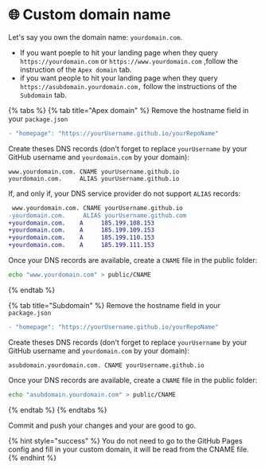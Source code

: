 # 🌐 Custom domain name

Let's say you own the domain name: `yourdomain.com`.

* If you want poeple to hit your landing page when they query `https://yourdomain.com` or `https://www.yourdomain.com` ,follow the instruction of the `Apex domain` tab.
* if you want people to hit your landing page when they query `https://asubdomain.yourdomain.com,` follow the instructions of the `Subdomain` tab.

{% tabs %}
{% tab title="Apex domain" %}
Remove the hostname field in your `package.json`

```diff
- "homepage": "https://yourUsername.github.io/yourRepoName"
```

Create theses DNS records (don't forget to replace `yourUsername` by your GitHub username and `yourdomain.com` by your domain): &#x20;

```
www.yourdomain.com. CNAME yourUsername.github.io
yourdomain.com.     ALIAS yourUsername.github.io
```

If, and only if, your DNS service provider do not support `ALIAS` records:

```diff
 www.yourdomain.com. CNAME yourUsername.github.io
-yourdomain.com.     ALIAS yourUsername.github.com
+yourdomain.com.    A     185.199.108.153
+yourdomain.com.    A     185.199.109.153
+yourdomain.com.    A     185.199.110.153
+yourdomain.com.    A     185.199.111.153
```

Once your DNS records are available, create a `CNAME` file in the public folder:&#x20;

```bash
echo "www.yourdomain.com" > public/CNAME
```
{% endtab %}

{% tab title="Subdomain" %}
Remove the hostname field in your `package.json`

```diff
- "homepage": "https://yourUsername.github.io/yourRepoName"
```

Create theses DNS records (don't forget to replace `yourUsername` by your GitHub username and `yourdomain.com` by your domain): &#x20;

```
asubdomain.yourdomain.com. CNAME yourUsername.github.io
```

Once your DNS records are available, create a `CNAME` file in the public folder:&#x20;

```bash
echo "asubdomain.yourdomain.com" > public/CNAME
```
{% endtab %}
{% endtabs %}

Commit and push your changes and your are good to go.

{% hint style="success" %}
You do not need to go to the GitHub Pages config and fill in your custom domain, it will be read from the CNAME file.
{% endhint %}
